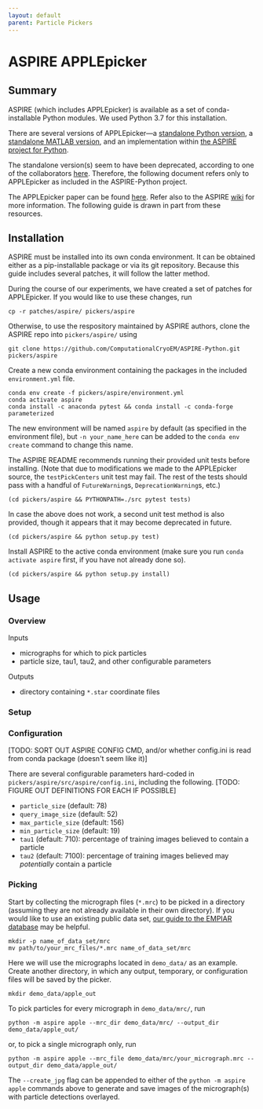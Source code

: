 ```yaml
---
layout: default
parent: Particle Pickers
---
```


# ASPIRE APPLEpicker

## Summary

ASPIRE (which includes APPLEpicker) is available as a set of conda-installable Python modules. We used Python 3.7 for this installation. 

There are several versions of APPLEpicker—a [standalone Python version](https://github.com/PrincetonUniversity/APPLEpicker-python), a [standalone MATLAB version](https://github.com/PrincetonUniversity/APPLEpicker), and an implementation within [the ASPIRE project for Python](https://github.com/ComputationalCryoEM/ASPIRE-Python).

The standalone version(s) seem to have been deprecated, according to one of the collaborators [here](https://github.com/PrincetonUniversity/APPLEpicker/issues/1#issuecomment-525574243). Therefore, the following document refers only to APPLEpicker as included in the ASPIRE-Python project.

The APPLEpicker paper can be found [here](https://doi.org/10.1016/j.jsb.2018.08.012). Refer also to the ASPIRE [wiki](https://computationalcryoem.github.io/ASPIRE-Python/) for more information. The following guide is drawn in part from these resources.

## Installation

ASPIRE must be installed into its own conda environment. It can be obtained either as a pip-installable package or via its git repository. Because this guide includes several patches, it will follow the latter method.

During the course of our experiments, we have created a set of patches for APPLEpicker. If you would like to use these changes, run

```shell script
cp -r patches/aspire/ pickers/aspire
```

Otherwise, to use the respository maintained by ASPIRE authors, clone the ASPIRE repo into `pickers/aspire/` using 

```shell script
git clone https://github.com/ComputationalCryoEM/ASPIRE-Python.git pickers/aspire
```

Create a new conda environment containing the packages in the included `environment.yml` file.

```shell script
conda env create -f pickers/aspire/environment.yml
conda activate aspire
conda install -c anaconda pytest && conda install -c conda-forge parameterized
```

The new environment will be named `aspire` by default (as specified in the environment file), but `-n your_name_here` can be added to the `conda env create` command to change this name.

The ASPIRE README recommends running their provided unit tests before installing. (Note that due to modifications we made to the APPLEpicker source, the `testPickCenters` unit test may fail. The rest of the tests should pass with a handful of `FutureWarning`s, `DeprecationWarning`s, etc.)

```shell script
(cd pickers/aspire && PYTHONPATH=./src pytest tests)
```

In case the above does not work, a second unit test method is also provided, though it appears that it may become deprecated in future.

```shell script
(cd pickers/aspire && python setup.py test)
```

Install ASPIRE to the active conda environment (make sure you run `conda activate aspire` first, if you have not already done so).

```shell script
(cd pickers/aspire && python setup.py install)
```

## Usage

### Overview

Inputs
- micrographs for which to pick particles
- particle size, tau1, tau2, and other configurable parameters

Outputs
- directory containing `*.star` coordinate files

### Setup

### Configuration

[TODO: SORT OUT ASPIRE CONFIG CMD, and/or whether config.ini is read from conda package (doesn't seem like it)]

There are several configurable parameters hard-coded in `pickers/aspire/src/aspire/config.ini`, including the following. [TODO: FIGURE OUT DEFINITIONS FOR EACH IF POSSIBLE]
- `particle_size` (default: 78)
- `query_image_size` (default: 52)
- `max_particle_size` (default: 156)
- `min_particle_size` (default: 19)
- `tau1` (default: 710): percentage of training images believed to contain a particle
- `tau2` (default: 7100): percentage of training images believed may *potentially* contain a particle

### Picking

Start by collecting the micrograph files (`*.mrc`) to be picked in a directory (assuming they are not already available in their own directory). If you would like to use an existing public data set, [our guide to the EMPIAR database](empiar.md) may be helpful.

```shell script
mkdir -p name_of_data_set/mrc
mv path/to/your_mrc_files/*.mrc name_of_data_set/mrc
```

Here we will use the micrographs located in `demo_data/` as an example. Create another directory, in which any output, temporary, or configuration files will be saved by the picker.

```shell script
mkdir demo_data/apple_out
```

To pick particles for every micrograph in `demo_data/mrc/`, run

```shell script
python -m aspire apple --mrc_dir demo_data/mrc/ --output_dir demo_data/apple_out/
```

or, to pick a single micrograph only, run

```shell script
python -m aspire apple --mrc_file demo_data/mrc/your_micrograph.mrc --output_dir demo_data/apple_out/
```

The `--create_jpg` flag can be appended to either of the `python -m aspire apple` commands above to generate and save images of the micrograph(s) with particle detections overlayed.
